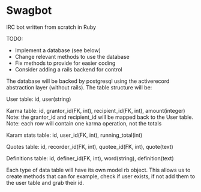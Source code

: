 Swagbot
=======

IRC bot written from scratch in Ruby

TODO:
- Implement a database (see below)
- Change relevant methods to use the database
- Fix methods to provide for easier coding
- Consider adding a rails backend for control


The database will be backed by postgresql using the activerecord abstraction layer (without rails).
The table structure will be:

User table:
id, user(string)

Karma table:
id, grantor_id(FK, int), recipient_id(FK, int), amount(integer)
Note: the grantor_id and recipient_id will be mapped back to the User table.
Note: each row will contain one karma operation, not the totals

Karam stats table:
id, user_id(FK, int), running_total(int)

Quotes table:
id, recorder_id(FK, int), quotee_id(FK, int), quote(text)

Definitions table:
id, definer_id(FK, int), word(string), definition(text)

Each type of data table will have its own model rb object. This allows us to create methods that can
for example, check if user exists, if not add them to the user table and grab their id.
